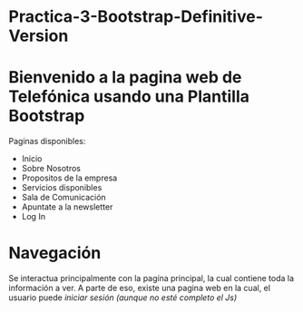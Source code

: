 # Practica-3-Bootstrap-Definitive-Version

# Bienvenido a la pagina web de Telefónica usando una Plantilla Bootstrap 

Paginas disponibles: 

- Inicio 
- Sobre Nosotros 
- Propositos de la empresa 
- Servicios disponibles 
- Sala de Comunicación 
- Apuntate a la newsletter 
- Log In 

# Navegación 

Se interactua principalmente con la pagína principal, la cual contiene toda la información a ver. 
A parte de eso, existe una pagina web en la cual, el usuario puede *iniciar sesión (aunque no esté completo el Js)* 
